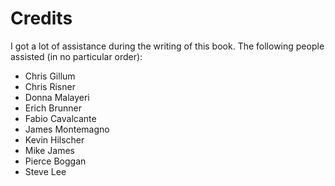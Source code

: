 # Credits

I got a lot of assistance during the writing of this book.  The following people assisted (in no
particular order):

- Chris Gillum
- Chris Risner
- Donna Malayeri
- Erich Brunner
- Fabio Cavalcante
- James Montemagno
- Kevin Hilscher
- Mike James
- Pierce Boggan
- Steve Lee
